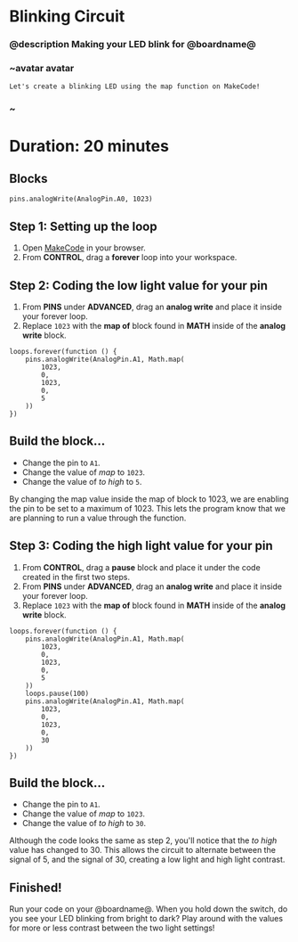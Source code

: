 # Blinking Circuit

### @description Making your LED blink for @boardname@

### ~avatar avatar

    Let's create a blinking LED using the map function on MakeCode! 
    

### ~

# Duration: 20 minutes

## Blocks

```cards
pins.analogWrite(AnalogPin.A0, 1023)
```

## Step 1: Setting up the loop

1. Open [MakeCode](@homeurl@) in your browser. 
2. From **CONTROL**, drag a **forever** loop into your workspace. 

## Step 2: Coding the low light value for your pin

1. From **PINS** under **ADVANCED**, drag an **analog write** and place it inside your forever loop. 
2. Replace `1023` with the **map of** block found in **MATH** inside of the **analog write** block. 

```block
loops.forever(function () {
    pins.analogWrite(AnalogPin.A1, Math.map(
        1023, 
        0, 
        1023, 
        0, 
        5
    ))
})
```

## Build the block...

* Change the pin to `A1`. 
* Change the value of *map* to `1023`.
* Change the value of *to high* to `5`. 

By changing the map value inside the map of block to 1023, we are enabling the pin to be set to a maximum of 1023. This lets the program know that we are planning to run a value through the function.

## Step 3: Coding the high light value for your pin

1. From **CONTROL**, drag a **pause** block and place it under the code created in the first two steps. 
2. From **PINS** under **ADVANCED**, drag an **analog write** and place it inside your forever loop. 
3. Replace `1023` with the **map of** block found in **MATH** inside of the **analog write** block. 

```block
loops.forever(function () {
    pins.analogWrite(AnalogPin.A1, Math.map(
        1023, 
        0, 
        1023, 
        0, 
        5
    ))
    loops.pause(100)
    pins.analogWrite(AnalogPin.A1, Math.map(
        1023, 
        0, 
        1023, 
        0, 
        30
    ))
})
```

## Build the block...

* Change the pin to `A1`. 
* Change the value of *map* to `1023`.
* Change the value of *to high* to `30`. 

Although the code looks the same as step 2, you'll notice that the *to high* value has changed to 30. This allows the circuit to alternate between the signal of 5, and the signal of 30, creating a low light and high light contrast.

## Finished!

Run your code on your @boardname@. When you hold down the switch, do you see your LED blinking from bright to dark? Play around with the values for more or less contrast between the two light settings!